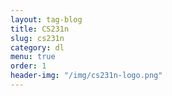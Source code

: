 ```yaml
---
layout: tag-blog
title: CS231n
slug: cs231n
category: dl
menu: true
order: 1
header-img: "/img/cs231n-logo.png"
---
```

